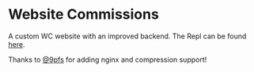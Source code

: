 # Website Commissions

A custom WC website with an improved backend. The Repl can be found [here](https://replit.com/@website-commissions/Website-Commissions).

Thanks to [@9pfs](https://replit.com/@9pfs) for adding nginx and compression support!